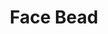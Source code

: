 ---
label: "534.10"
title: "Face Bead"
layout: entry
order: 2166
presentation: side-by-side
# toc: false
#menu: false 
object:
  - id: "cat-534-10"
---